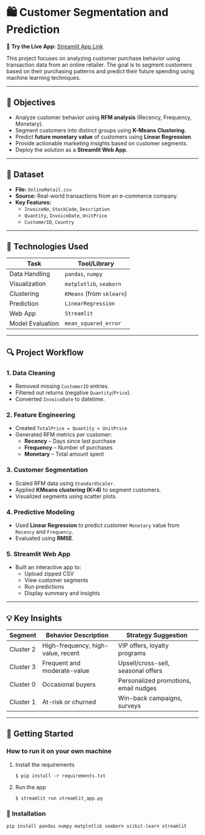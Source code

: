 # 🛍️ Customer Segmentation and Prediction

🔗 **Try the Live App:** [Streamlit App Link](https://customer-segmentation-1.streamlit.app/)

This project focuses on analyzing customer purchase behavior using transaction data from an online retailer. The goal is to segment customers based on their purchasing patterns and predict their future spending using machine learning techniques.

---

## 📌 Objectives

- Analyze customer behavior using **RFM analysis** (Recency, Frequency, Monetary).
- Segment customers into distinct groups using **K-Means Clustering**.
- Predict **future monetary value** of customers using **Linear Regression**.
- Provide actionable marketing insights based on customer segments.
- Deploy the solution as a **Streamlit Web App**.

---

## 📁 Dataset

- **File:** `OnlineRetail.csv`  
- **Source:** Real-world transactions from an e-commerce company.  
- **Key Features:**
  - `InvoiceNo`, `StockCode`, `Description`
  - `Quantity`, `InvoiceDate`, `UnitPrice`
  - `CustomerID`, `Country`

---

## 🧰 Technologies Used

| Task                    | Tool/Library            |
|-------------------------|-------------------------|
| Data Handling           | `pandas`, `numpy`       |
| Visualization           | `matplotlib`, `seaborn` |
| Clustering              | `KMeans` (from `sklearn`) |
| Prediction              | `LinearRegression`      |
| Web App                 | `Streamlit`             |
| Model Evaluation        | `mean_squared_error`    |

---

## 🔍 Project Workflow

### 1. **Data Cleaning**
- Removed missing `CustomerID` entries.
- Filtered out returns (negative `Quantity`/`Price`).
- Converted `InvoiceDate` to datetime.

### 2. **Feature Engineering**
- Created `TotalPrice = Quantity × UnitPrice`
- Generated RFM metrics per customer:
  - **Recency** – Days since last purchase
  - **Frequency** – Number of purchases
  - **Monetary** – Total amount spent

### 3. **Customer Segmentation**
- Scaled RFM data using `StandardScaler`.
- Applied **KMeans clustering (K=4)** to segment customers.
- Visualized segments using scatter plots.

### 4. **Predictive Modeling**
- Used **Linear Regression** to predict customer `Monetary` value from `Recency` and `Frequency`.
- Evaluated using **RMSE**.

### 5. **Streamlit Web App**
- Built an interactive app to:
  - Upload zipped CSV
  - View customer segments
  - Run predictions
  - Display summary and insights

---

## 💡 Key Insights

| Segment | Behavior Description       | Strategy Suggestion                   |
|---------|----------------------------|----------------------------------------|
| Cluster 2 | High-frequency, high-value, recent | VIP offers, loyalty programs          |
| Cluster 3 | Frequent and moderate-value | Upsell/cross-sell, seasonal offers    |
| Cluster 0 | Occasional buyers         | Personalized promotions, email nudges |
| Cluster 1 | At-risk or churned        | Win-back campaigns, surveys            |

---

## 🚀 Getting Started
### How to run it on your own machine

1. Install the requirements

   ```
   $ pip install -r requirements.txt
   ```

2. Run the app

   ```
   $ streamlit run streamlit_app.py
   ```

### 🔧 Installation
```bash
pip install pandas numpy matplotlib seaborn scikit-learn streamlit
